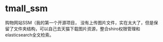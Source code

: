 # tmall_ssm
购物网站SSM（我的第一个开源项目，
没有上传图片文件，实在太大了，但是保留了文件夹结构，可以自己去天猫下载图片资源，整合shiro权限管理和elasticsearch全文检索。
